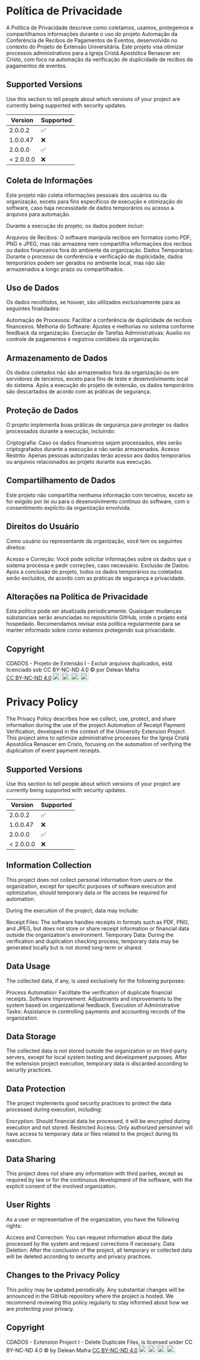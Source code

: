 # Política de Privacidade

A Política de Privacidade descreve como coletamos, usamos, protegemos e compartilhamos informações durante o uso do projeto Automação da Conferência de Recibos de Pagamentos de Eventos, desenvolvido no contexto do Projeto de Extensão Universitária. Este projeto visa otimizar processos administrativos para a Igreja Cristã Apostólica Renascer em Cristo, com foco na automação da verificação de duplicidade de recibos de pagamentos de eventos.



## Supported Versions

Use this section to tell people about which versions of your project are
currently being supported with security updates.

| Version | Supported          |
| ------- | ------------------ |
| 2.0.0.2   | :white_check_mark: |
| 1.0.0.47  | :x:                |
| 2.0.0.0   | :white_check_mark: |
| < 2.0.0.0  | :x:                |

## Coleta de Informações


Este projeto não coleta informações pessoais dos usuários ou da organização, exceto para fins específicos de execução e otimização do software, caso haja necessidade de dados temporários ou acesso a arquivos para automação.

Durante a execução do projeto, os dados podem incluir:

Arquivos de Recibos: O software manipula recibos em formatos como PDF, PNG e JPEG, mas não armazena nem compartilha informações dos recibos ou dados financeiros fora do ambiente da organização.
Dados Temporários: Durante o processo de conferência e verificação de duplicidade, dados temporários podem ser gerados no ambiente local, mas não são armazenados a longo prazo ou compartilhados.


## Uso de Dados

Os dados recolhidos, se houver, são utilizados exclusivamente para as seguintes finalidades:

Automação de Processos: Facilitar a conferência de duplicidade de recibos financeiros.
Melhoria do Software: Ajustes e melhorias no sistema conforme feedback da organização.
Execução de Tarefas Administrativas: Auxílio no controle de pagamentos e registros contábeis da organização.


## Armazenamento de Dados

Os dados coletados não são armazenados fora da organização ou em servidores de terceiros, exceto para fins de teste e desenvolvimento local do sistema. Após a execução do projeto de extensão, os dados temporários são descartados de acordo com as práticas de segurança.

## Proteção de Dados

O projeto implementa boas práticas de segurança para proteger os dados processados durante a execução, incluindo:

Criptografia: Caso os dados financeiros sejam processados, eles serão criptografados durante a execução e não serão armazenados.
Acesso Restrito: Apenas pessoas autorizadas terão acesso aos dados temporários ou arquivos relacionados ao projeto durante sua execução.


## Compartilhamento de Dados

Este projeto não compartilha nenhuma informação com terceiros, exceto se for exigido por lei ou para o desenvolvimento contínuo do software, com o consentimento explícito da organização envolvida.

## Direitos do Usuário

Como usuário ou representante da organização, você tem os seguintes direitos:

Acesso e Correção: Você pode solicitar informações sobre os dados que o sistema processa e pedir correções, caso necessário.
Exclusão de Dados: Após a conclusão do projeto, todos os dados temporários ou coletados serão excluídos, de acordo com as práticas de segurança e privacidade.

## Alterações na Política de Privacidade

Esta política pode ser atualizada periodicamente. Quaisquer mudanças substanciais serão anunciadas no repositório GitHub, onde o projeto está hospedado. Recomendamos revisar esta política regularmente para se manter informado sobre como estamos protegendo sua privacidade.

## Copyright

<p xmlns:cc="http://creativecommons.org/ns#" >CDADOS - Projeto de Extensão I - Excluir arquivos duplicados, está licenciado sob CC BY-NC-ND 4.0 © por Delean Mafra <a href="https://creativecommons.org/licenses/by-nc-nd/4.0/?ref=chooser-v1" target="_blank" rel="license noopener noreferrer" style="display:inline-block;">CC BY-NC-ND 4.0<img style="height:22px!important;margin-left:3px;vertical-align:text-bottom;" src="https://mirrors.creativecommons.org/presskit/icons/cc.svg?ref=chooser-v1" alt=""><img style="height:22px!important;margin-left:3px;vertical-align:text-bottom;" src="https://mirrors.creativecommons.org/presskit/icons/by.svg?ref=chooser-v1" alt=""><img style="height:22px!important;margin-left:3px;vertical-align:text-bottom;" src="https://mirrors.creativecommons.org/presskit/icons/nc.svg?ref=chooser-v1" alt=""><img style="height:22px!important;margin-left:3px;vertical-align:text-bottom;" src="https://mirrors.creativecommons.org/presskit/icons/nd.svg?ref=chooser-v1" alt=""></a></p>

# Privacy Policy

The Privacy Policy describes how we collect, use, protect, and share information during the use of the project Automation of Receipt Payment Verification, developed in the context of the University Extension Project. This project aims to optimize administrative processes for the Igreja Cristã Apostólica Renascer em Cristo, focusing on the automation of verifying the duplication of event payment receipts.

## Supported Versions

Use this section to tell people about which versions of your project are
currently being supported with security updates.

| Version | Supported          |
| ------- | ------------------ |
| 2.0.0.2   | :white_check_mark: |
| 1.0.0.47  | :x:                |
| 2.0.0.0   | :white_check_mark: |
| < 2.0.0.0  | :x:                |

## Information Collection

This project does not collect personal information from users or the organization, except for specific purposes of software execution and optimization, should temporary data or file access be required for automation.

During the execution of the project, data may include:

Receipt Files: The software handles receipts in formats such as PDF, PNG, and JPEG, but does not store or share receipt information or financial data outside the organization's environment.
Temporary Data: During the verification and duplication checking process, temporary data may be generated locally but is not stored long-term or shared.

## Data Usage

The collected data, if any, is used exclusively for the following purposes:

Process Automation: Facilitate the verification of duplicate financial receipts.
Software Improvement: Adjustments and improvements to the system based on organizational feedback.
Execution of Administrative Tasks: Assistance in controlling payments and accounting records of the organization.

## Data Storage

The collected data is not stored outside the organization or on third-party servers, except for local system testing and development purposes. After the extension project execution, temporary data is discarded according to security practices.

## Data Protection

The project implements good security practices to protect the data processed during execution, including:

Encryption: Should financial data be processed, it will be encrypted during execution and not stored.
Restricted Access: Only authorized personnel will have access to temporary data or files related to the project during its execution.

## Data Sharing

This project does not share any information with third parties, except as required by law or for the continuous development of the software, with the explicit consent of the involved organization.

## User Rights

As a user or representative of the organization, you have the following rights:

Access and Correction: You can request information about the data processed by the system and request corrections if necessary.
Data Deletion: After the conclusion of the project, all temporary or collected data will be deleted according to security and privacy practices.

## Changes to the Privacy Policy

This policy may be updated periodically. Any substantial changes will be announced in the GitHub repository where the project is hosted. We recommend reviewing this policy regularly to stay informed about how we are protecting your privacy.

## Copyright 

<p xmlns:cc="http://creativecommons.org/ns#" >CDADOS - Extension Project I - Delete Duplicate Files, is licensed under CC BY-NC-ND 4.0 © by Delean Mafra <a href="https://creativecommons.org/licenses/by-nc-nd/4.0/?ref=chooser-v1" target="_blank" rel="license noopener noreferrer" style="display:inline-block;">CC BY-NC-ND 4.0<img style="height:22px!important;margin-left:3px;vertical-align:text-bottom;" src="https://mirrors.creativecommons.org/presskit/icons/cc.svg?ref=chooser-v1" alt=""><img style="height:22px!important;margin-left:3px;vertical-align:text-bottom;" src="https://mirrors.creativecommons.org/presskit/icons/by.svg?ref=chooser-v1" alt=""><img style="height:22px!important;margin-left:3px;vertical-align:text-bottom;" src="https://mirrors.creativecommons.org/presskit/icons/nc.svg?ref=chooser-v1" alt=""><img style="height:22px!important;margin-left:3px;vertical-align:text-bottom;" src="https://mirrors.creativecommons.org/presskit/icons/nd.svg?ref=chooser-v1" alt=""></a></p>
